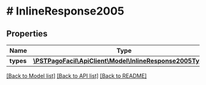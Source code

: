 # # InlineResponse2005

## Properties

Name | Type | Description | Notes
------------ | ------------- | ------------- | -------------
**types** | [**\PSTPagoFacil\ApiClient\Model\InlineResponse2005Types[]**](InlineResponse2005Types.md) |  | [optional] 

[[Back to Model list]](../../README.md#documentation-for-models) [[Back to API list]](../../README.md#documentation-for-api-endpoints) [[Back to README]](../../README.md)


